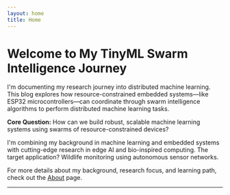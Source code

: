 ```yaml
---
layout: home
title: Home
---
```


# Welcome to My TinyML Swarm Intelligence Journey

I'm documenting my research journey into distributed machine learning. This blog explores how resource-constrained embedded systems—like ESP32 microcontrollers—can coordinate through swarm intelligence algorithms to perform distributed machine learning tasks.

**Core Question:** How can we build robust, scalable machine learning systems using swarms of resource-constrained devices?

I'm combining my background in machine learning and embedded systems with cutting-edge research in edge AI and bio-inspired computing. The target application? Wildlife monitoring using autonomous sensor networks.

For more details about my background, research focus, and learning path, check out the [About](/about/) page.

---
